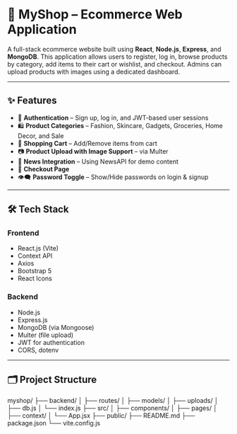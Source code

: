 # 🛒 MyShop – Ecommerce Web Application

A full-stack ecommerce website built using **React**, **Node.js**, **Express**, and **MongoDB**. This application allows users to register, log in, browse products by category, add items to their cart or wishlist, and checkout. Admins can upload products with images using a dedicated dashboard.

---

## ✨ Features

- 🔐 **Authentication** – Sign up, log in, and JWT-based user sessions
- 🛍️ **Product Categories** – Fashion, Skincare, Gadgets, Groceries, Home Decor, and Sale
- 🛒 **Shopping Cart** – Add/Remove items from cart
- 📷 **Product Upload with Image Support** – via Multer
- 📰 **News Integration** – Using NewsAPI for demo content
- 🧾 **Checkout Page**
- 👁️‍🗨️ **Password Toggle** – Show/Hide passwords on login & signup

---

## 🛠 Tech Stack

### Frontend
- React.js (Vite)
- Context API
- Axios
- Bootstrap 5
- React Icons

### Backend
- Node.js
- Express.js
- MongoDB (via Mongoose)
- Multer (file upload)
- JWT for authentication
- CORS, dotenv

---

## 🗂️ Project Structure

myshop/
├── backend/
│ ├── routes/
│ ├── models/
│ ├── uploads/
│ ├── db.js
│ └── index.js
├── src/
│ ├── components/
│ ├── pages/
│ ├── context/
│ └── App.jsx
├── public/
├── README.md
├── package.json
└── vite.config.js





